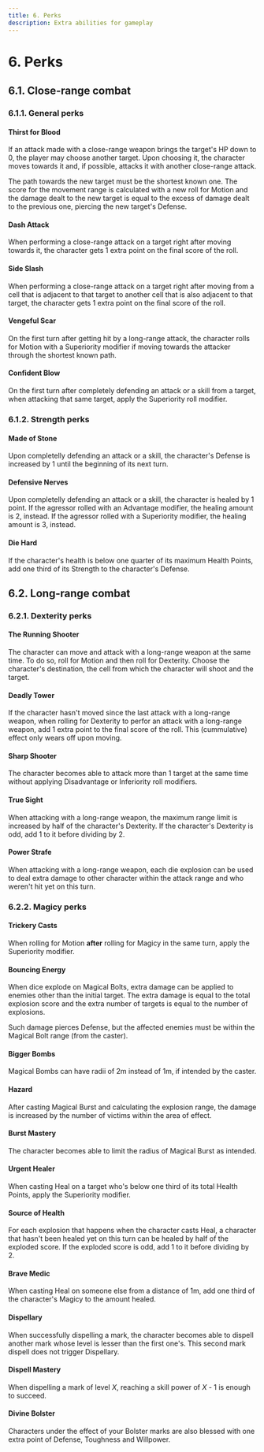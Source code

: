 ```yaml
---
title: 6. Perks
description: Extra abilities for gameplay
---
```


# 6. Perks

## 6.1. Close-range combat

### 6.1.1. General perks

#### Thirst for Blood

If an attack made with a close-range weapon brings the target's HP down to 0,
the player may choose another target. Upon choosing it, the character moves
towards it and, if possible, attacks it with another close-range attack.

The path towards the new target must be the shortest known one. The score for
the movement range is calculated with a new roll for Motion and the damage dealt
to the new target is equal to the excess of damage dealt to the previous one,
piercing the new target's Defense.

#### Dash Attack

When performing a close-range attack on a target right after moving towards it,
the character gets 1 extra point on the final score of the roll.

#### Side Slash

When performing a close-range attack on a target right after moving from a cell
that is adjacent to that target to another cell that is also adjacent to that
target, the character gets 1 extra point on the final score of the roll.

#### Vengeful Scar

On the first turn after getting hit by a long-range attack, the character rolls
for Motion with a Superiority modifier if moving towards the attacker through
the shortest known path.

#### Confident Blow

On the first turn after completely defending an attack or a skill from a target,
when attacking that same target, apply the Superiority roll modifier.

### 6.1.2. Strength perks

#### Made of Stone

Upon completelly defending an attack or a skill, the character's Defense is
increased by 1 until the beginning of its next turn.

#### Defensive Nerves

Upon completelly defending an attack or a skill, the character is healed by 1
point. If the agressor rolled with an Advantage modifier, the healing amount
is 2, instead. If the agressor rolled with a Superiority modifier, the healing
amount is 3, instead.

#### Die Hard

If the character's health is below one quarter of its maximum Health Points, add
one third of its Strength to the character's Defense.

## 6.2. Long-range combat

### 6.2.1. Dexterity perks

#### The Running Shooter

The character can move and attack with a long-range weapon at the same time. To
do so, roll for Motion and then roll for Dexterity. Choose the character's
destination, the cell from which the character will shoot and the target.

#### Deadly Tower

If the character hasn't moved since the last attack with a long-range weapon,
when rolling for Dexterity to perfor an attack with a long-range weapon, add 1
extra point to the final score of the roll. This (cummulative) effect only wears
off upon moving.

#### Sharp Shooter

The character becomes able to attack more than 1 target at the same time without
applying Disadvantage or Inferiority roll modifiers.

#### True Sight

When attacking with a long-range weapon, the maximum range limit is increased by
half of the character's Dexterity. If the character's Dexterity is odd, add 1 to
it before dividing by 2.

#### Power Strafe

When attacking with a long-range weapon, each die explosion can be used to deal
extra damage to other character within the attack range and who weren't hit yet
on this turn.

### 6.2.2. Magicy perks

#### Trickery Casts

When rolling for Motion **after** rolling for Magicy in the same turn, apply
the Superiority modifier.

#### Bouncing Energy

When dice explode on Magical Bolts, extra damage can be applied to enemies
other than the initial target. The extra damage is equal to the total explosion
score and the extra number of targets is equal to the number of explosions.

Such damage pierces Defense, but the affected enemies must be within the Magical
Bolt range (from the caster).

#### Bigger Bombs

Magical Bombs can have radii of 2m instead of 1m, if intended by the caster.

#### Hazard

After casting Magical Burst and calculating the explosion range, the damage is
increased by the number of victims within the area of effect.

#### Burst Mastery

The character becomes able to limit the radius of Magical Burst as intended.

#### Urgent Healer

When casting Heal on a target who's below one third of its total Health Points,
apply the Superiority modifier.

#### Source of Health

For each explosion that happens when the character casts Heal, a character that
hasn't been healed yet on this turn can be healed by half of the exploded score.
If the exploded score is odd, add 1 to it before dividing by 2.

#### Brave Medic

When casting Heal on someone else from a distance of 1m, add one third of the
character's Magicy to the amount healed.

#### Dispellary

When successfully dispelling a mark, the character becomes able to dispell
another mark whose level is lesser than the first one's. This second mark
dispell does not trigger Dispellary.

#### Dispell Mastery

When dispelling a mark of level *X*, reaching a skill power of *X* - 1 is enough
to succeed.

#### Divine Bolster

Characters under the effect of your Bolster marks are also blessed with one
extra point of Defense, Toughness and Willpower.
